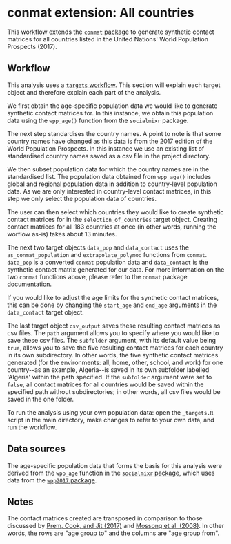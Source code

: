 # conmat extension: All countries

This workflow extends the [`conmat` package](https://github.com/idem-lab/conmat) to generate synthetic contact matrices for all countries listed in the United Nations' World Population Prospects (2017).

## Workflow

This analysis uses a [`targets` workflow](https://books.ropensci.org/targets/). This section will explain each target object and therefore explain each part of the analysis.

We first obtain the age-specific population data we would like to generate synthetic contact matrices for. In this instance, we obtain this population data using the `wpp_age()` function from the `socialmixr` package.

The next step standardises the country names. A point to note is that some country names have changed as this data is from the 2017 edition of the World Population Prospects. In this instance we use an existing list of standardised country names saved as a csv file in the project directory.

We then subset population data for which the country names are in the standardised list. The population data obtained from `wpp_age()` includes global and regional population data in addition to country-level population data. As we are only interested in country-level contact matrices, in this step we only select the population data of countries.

The user can then select which countries they would like to create synthetic contact matrices for in the `selection_of_countries` target object. Creating contact matrices for all 183 countries at once (in other words, running the worflow as-is) takes about 13 minutes.

The next two target objects `data_pop` and `data_contact` uses the `as_conmat_population` and `extrapolate_polymod` functions from `conmat`. `data_pop` is a converted `conmat` population data and `data_contact` is the synthetic contact matrix generated for our data. For more information on the two `conmat` functions above, please refer to the `conmat` package documentation.

If you would like to adjust the age limits for the synthetic contact matrices, this can be done by changing the `start_age` and `end_age` arguments in the `data_contact` target object.

The last target object `csv_output` saves these resulting contact matrices as csv files. The `path` argument allows you to specify where you would like to save these csv files. The `subfolder` argument, with its default value being `true`, allows you to save the five resulting contact matrices for each country in its own subdirectory. In other words, the five synthetic contact matrices generated (for the environments: all, home, other, school, and work) for one country--as an example, Algeria--is saved in its own subfolder labelled 'Algeria' within the path specified. If the `subfolder` argument were set to `false`, all contact matrices for all countries would be saved within the specified path without subdirectories; in other words, all csv files would be saved in the one folder.

To run the analysis using your own population data: open the `_targets.R` script in the main directory, make changes to refer to your own data, and run the workflow.

## Data sources

The age-specific population data that forms the basis for this analysis were derived from the `wpp_age` function in the [`socialmixr` package](https://epiforecasts.io/socialmixr/), which uses data from the [`wpp2017` package](https://cran.r-project.org/web/packages/wpp2017/index.html).

## Notes

The contact matrices created are transposed in comparison to those discussed by [Prem, Cook, and Jit (2017)](https://doi.org/10.1371/journal.pcbi.1005697) and [Mossong et al. (2008)](https://doi.org/10.1371/journal.pmed.0050074). In other words, the rows are "age group to" and the columns are "age group from".

